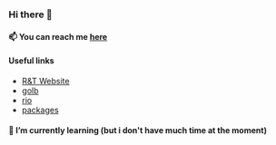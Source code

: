 ### Hi there 👋

#### 📫 You can reach me [here](https://its-just-nans.github.io/links/)

#### Useful links

- [R&T Website](https://rt.n4n5.dev/)
- [golb](https://golb.n4n5.dev/)
- [rio](https://rio.n4n5.dev/)
- [packages](https://its-just-nans.github.io/lab/packages/)

#### 🌱 I’m currently learning (but i don't have much time at the moment)
